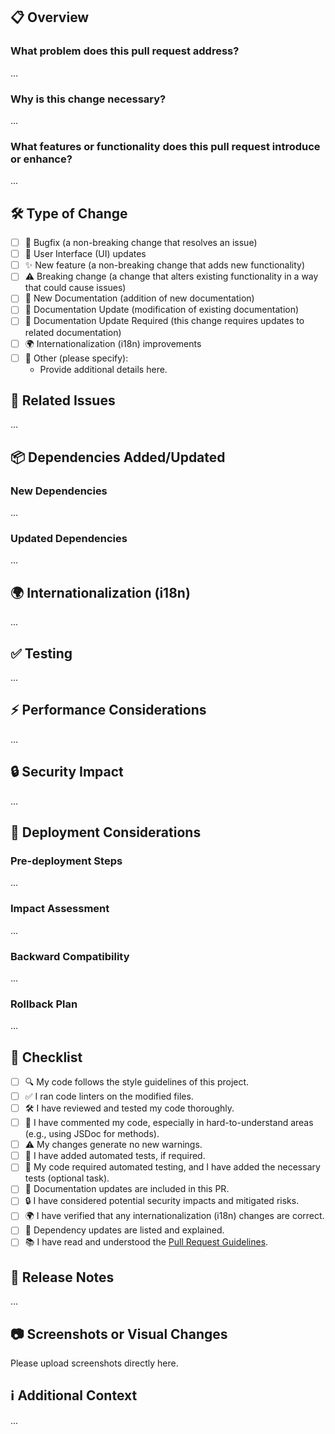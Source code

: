 <!--
⚠️ Important: Review Before Submitting Your Pull Request

Before submitting your pull request, please ensure that you have thoroughly
reviewed our contribution guidelines. We do not accept all types of pull requests,
so make sure to follow the rules outlined in the Pull Request Guidelines.

https://github.com/homelab-alpha/docs/blob/main/CONTRIBUTING.md#pull-requests

How to Respond to Questions in This Pull Request

1. Carefully read each question in the pull request template.
2. Provide your answers directly beneath the corresponding section.
3. Replace the placeholder "..." with your response and remove the ellipsis.
4. Do not remove the HTML comment tags, as this will break the Pull Request template.

By following this structure helps us maintain clear and organized pull requests,
making the review process more efficient.

Thank you for contributing! 🙏
-->

## 📋 Overview

<!--
REQUIRED: Provide a concise summary of the purpose and scope of this pull request.

- What problem does this pull request address?:
  Describe the problem this PR solves.

- Why is this change necessary?:
  Explain the motivation and importance of this change.

- What features or functionality does this pull request introduce or enhance?:
  Outline the new or improved functionality introduced.

Provide your answer below:
-->

### What problem does this pull request address?

...

### Why is this change necessary?

...

### What features or functionality does this pull request introduce or enhance?

...

## 🛠️ Type of Change

<!--
REQUIRED: Select all options that apply by marking them with an "[x]".
-->

- [ ] 🐛 Bugfix (a non-breaking change that resolves an issue)
- [ ] 🎨 User Interface (UI) updates
- [ ] ✨ New feature (a non-breaking change that adds new functionality)
- [ ] ⚠️ Breaking change (a change that alters existing functionality in a way that could cause issues)
- [ ] 📄 New Documentation (addition of new documentation)
- [ ] 📄 Documentation Update (modification of existing documentation)
- [ ] 📄 Documentation Update Required (this change requires updates to related documentation)
- [ ] 🌍 Internationalization (i18n) improvements
- [ ] 🔧 Other (please specify):
  - Provide additional details here.

## 🔗 Related Issues

<!--
OPTIONAL: Reference related GitHub issues or tasks this PR addresses.
NOTE: Remove this section if not applicable.

Use proper issue links or numbers, and only include issues directly related to
this PR. Remove any irrelevant references.

Examples:

- Relates to #issue-number
- Resolves #issue-number
- Fixes #issue-number

Provide your answer below:
-->

...

## 📦 Dependencies Added/Updated

<!--
OPTIONAL: Describe any new or updated dependencies.
NOTE: Remove this section if not applicable.

- New Dependencies: List new dependencies and their purposes.
- Updated Dependencies: Summarize any updates to existing dependencies and why
  they were made.

Provide your answer below:
-->

### New Dependencies

...

### Updated Dependencies

...

## 🌍 Internationalization (i18n)

<!--
OPTIONAL: Describe any internationalization (i18n) changes made.
NOTE:     Remove this section if not applicable.

- New languages added or removed.
- Updates to existing translations.
- Steps for verifying translations.

Provide your answer below:
-->

...

## ✅ Testing

<!--
OPTIONAL: Describe your testing approach and steps taken.
NOTE: Remove this section if not applicable.

- New Tests: Outline any unit, integration, or end-to-end tests added.
- Modified Tests: Explain changes to existing test cases.
- Manual Testing: Detail steps for manually verifying the functionality.
- Test Coverage: Ensure relevant code is sufficiently tested.

Provide your answer below:
-->

...

## ⚡ Performance Considerations

<!--
OPTIONAL: Mention any relevant performance considerations.
NOTE: Remove this section if not applicable.

- Have you analyzed the performance impact? If so, explain your findings.
- Provide benchmarks or profiling results if applicable.

Provide your answer below:
-->

...

## 🔒 Security Impact

<!--
OPTIONAL: Outline any potential security impact and mitigation.
NOTE: Remove this section if not applicable.

Does this change introduce or address any security risks? If yes, describe the
risks and your mitigation approach.

Provide your answer below:
-->

...

## 🚀 Deployment Considerations

<!--
OPTIONAL: Describe deployment-related details.
NOTE: Remove this section if not applicable.

- Pre-deployment Steps: List any necessary tasks to perform before deployment.
- Impact Assessment: Assess the impact of the change on the system.
- Backward Compatibility: Specify if the change affects backward compatibility
  and how to mitigate it.
- Rollback Plan: Provide a clear rollback plan if necessary.

Provide your answer below:
-->

### Pre-deployment Steps

...

### Impact Assessment

...

### Backward Compatibility

...

### Rollback Plan

...

## 📄 Checklist

<!--
REQUIRED: Select all options that apply by marking them with an "[x]".
-->

- [ ] 🔍 My code follows the style guidelines of this project.
- [ ] ✅ I ran code linters on the modified files.
- [ ] 🛠️ I have reviewed and tested my code thoroughly.
- [ ] 📝 I have commented my code, especially in hard-to-understand areas (e.g., using JSDoc for methods).
- [ ] ⚠️ My changes generate no new warnings.
- [ ] 🧪 I have added automated tests, if required.
- [ ] 🤖 My code required automated testing, and I have added the necessary tests (optional task).
- [ ] 📄 Documentation updates are included in this PR.
- [ ] 🔒 I have considered potential security impacts and mitigated risks.
- [ ] 🌍 I have verified that any internationalization (i18n) changes are correct.
- [ ] 🧰 Dependency updates are listed and explained.
- [ ] 📚 I have read and understood the [Pull Request Guidelines](https://github.com/homelab-alpha/docs/blob/main/CONTRIBUTING.md#pull-requests).

## 📰 Release Notes

<!--
REQUIRED: Provide a summary of the most important change for the changelog.

Example:

- Fixed a bug causing X to fail under Y conditions.

Provide your answer below:
-->

...

## 📷 Screenshots or Visual Changes

<!--
OPTIONAL: Provide screenshots for visual changes.
NOTE: Remove this section if not applicable.

Please upload the image directly here by pasting it or dragging and dropping.
Avoid using external image services as the image will be uploaded automatically.

If this pull request introduces visual changes, please provide the following details.

- UI Modifications: Highlight any changes made to the user interface.
- Before & After: Include screenshots or comparisons.

Example:

| Changes  | Before                | After                |
| -------- | --------------------- | -------------------- |
| Change 1 | ![Before](image-link) | ![After](image-link) |
| Change 2 | ![Before](image-link) | ![After](image-link) |
-->

Please upload screenshots directly here.

## ℹ️ Additional Context

<!--
OPTIONAL: Add any other notes or references useful for reviewers.
NOTE: Remove this section if not applicable.

- Design decisions or trade-offs made during development.
- Alternative solutions considered but not implemented.
- Relevant links, such as specifications, discussions, or resources.
- Dependencies or related pull requests that must be addressed before merging.

Provide your answer below:
-->

...
